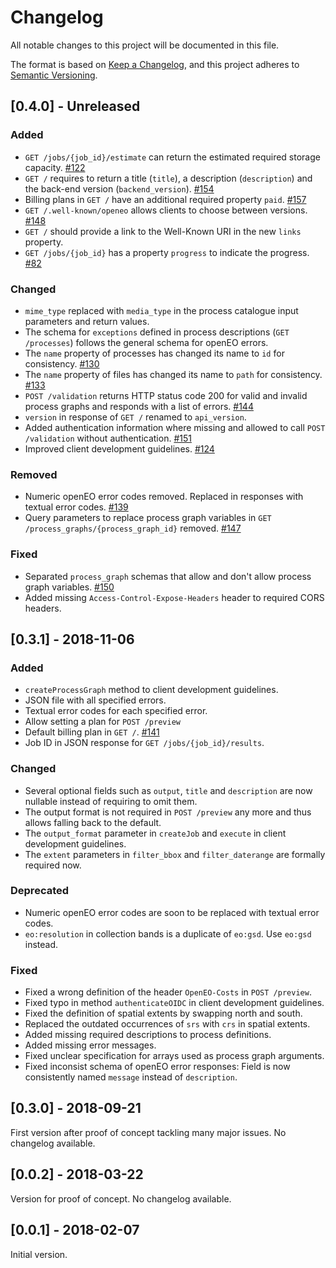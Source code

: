 # Changelog
All notable changes to this project will be documented in this file.

The format is based on [Keep a Changelog](https://keepachangelog.com/en/1.0.0/),
and this project adheres to [Semantic Versioning](https://semver.org/spec/v2.0.0.html).

## [0.4.0] - Unreleased
### Added
- `GET /jobs/{job_id}/estimate` can return the estimated required storage capacity. [#122](https://github.com/Open-EO/openeo-api/issues/122)
- `GET /` requires to return a title (`title`), a description (`description`) and the back-end version (`backend_version`). [#154](https://github.com/Open-EO/openeo-api/issues/154)
- Billing plans in `GET /` have an additional required property `paid`. [#157](https://github.com/Open-EO/openeo-api/issues/157)
- `GET /.well-known/openeo` allows clients to choose between versions. [#148](https://github.com/Open-EO/openeo-api/issues/148)
- `GET /` should provide a link to the Well-Known URI in the new `links` property.
- `GET /jobs/{job_id}` has a property `progress` to indicate the progress. [#82](https://github.com/Open-EO/openeo-api/issues/82)

### Changed
- `mime_type` replaced with `media_type` in the process catalogue input parameters and return values.
- The schema for `exceptions` defined in process descriptions (`GET /processes`) follows the general schema for openEO errors.
- The `name` property of processes has changed its name to `id` for consistency. [#130](https://github.com/Open-EO/openeo-api/issues/130)
- The `name` property of files has changed its name to `path` for consistency. [#133](https://github.com/Open-EO/openeo-api/issues/133)
- `POST /validation` returns HTTP status code 200 for valid and invalid process graphs and responds with a list of errors. [#144](https://github.com/Open-EO/openeo-api/issues/144)
- `version` in response of `GET /` renamed to `api_version`.
- Added authentication information where missing and allowed to call `POST /validation` without authentication. [#151](https://github.com/Open-EO/openeo-api/issues/151)
- Improved client development guidelines. [#124](https://github.com/Open-EO/openeo-api/issues/124)

### Removed
- Numeric openEO error codes removed. Replaced in responses with textual error codes. [#139](https://github.com/Open-EO/openeo-api/issues/139)
- Query parameters to replace process graph variables in `GET /process_graphs/{process_graph_id}` removed. [#147](https://github.com/Open-EO/openeo-api/issues/147)

### Fixed
- Separated `process_graph` schemas that allow and don't allow process graph variables. [#150](https://github.com/Open-EO/openeo-api/issues/150)
- Added missing `Access-Control-Expose-Headers` header to required CORS headers.

## [0.3.1] - 2018-11-06

### Added
- `createProcessGraph` method to client development guidelines.
- JSON file with all specified errors.
- Textual error codes for each specified error.
- Allow setting a plan for `POST /preview`
- Default billing plan in `GET /`. [#141](https://github.com/Open-EO/openeo-api/issues/141)
- Job ID in JSON response for `GET /jobs/{job_id}/results`.

### Changed
- Several optional fields such as `output`, `title` and `description` are now nullable instead of requiring to omit them.
- The output format is not required in `POST /preview` any more and thus allows falling back to the default.
- The `output_format` parameter in `createJob` and `execute` in client development guidelines.
- The `extent` parameters in `filter_bbox` and `filter_daterange` are formally required now.

### Deprecated
- Numeric openEO error codes are soon to be replaced with textual error codes.
- `eo:resolution` in collection bands is a duplicate of `eo:gsd`. Use `eo:gsd` instead.

### Fixed
- Fixed a wrong definition of the header `OpenEO-Costs` in `POST /preview`.
- Fixed typo in method `authenticateOIDC` in client development guidelines.
- Fixed the definition of spatial extents by swapping north and south.
- Replaced the outdated occurrences of `srs` with `crs` in spatial extents.
- Added missing required descriptions to process definitions.
- Added missing error messages.
- Fixed unclear specification for arrays used as process graph arguments.
- Fixed inconsist schema of openEO error responses: Field is now consistently named `message` instead of `description`.

## [0.3.0] - 2018-09-21
First version after proof of concept tackling many major issues. No changelog available.

## [0.0.2] - 2018-03-22
Version for proof of concept. No changelog available.

## [0.0.1] - 2018-02-07
Initial version.
